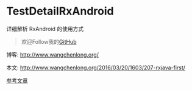 # TestDetailRxAndroid
详细解析 RxAndroid 的使用方式

> 欢迎Follow我的[GitHub](https://github.com/SpikeKing)

博客: http://www.wangchenlong.org/

本文: http://www.wangchenlong.org/2016/03/20/1603/207-rxjava-first/

[参考文章](http://www.wangchenlong.org/2016/03/20/1603/207-rxjava-first/)
